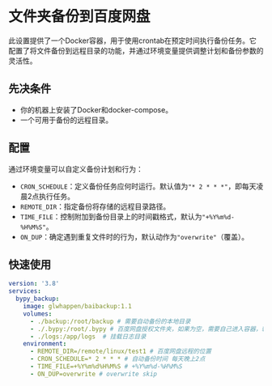 # 文件夹备份到百度网盘

此设置提供了一个Docker容器，用于使用crontab在预定时间执行备份任务。它配置了将文件备份到远程目录的功能，并通过环境变量提供调整计划和备份参数的灵活性。

## 先决条件

- 你的机器上安装了Docker和docker-compose。
- 一个可用于备份的远程目录。

## 配置

通过环境变量可以自定义备份计划和行为：

- `CRON_SCHEDULE`：定义备份任务应何时运行。默认值为`"* 2 * * *"`，即每天凌晨2点执行任务。
- `REMOTE_DIR`：指定备份将存储的远程目录路径。
- `TIME_FILE`：控制附加到备份目录上的时间戳格式，默认为`"+%Y%m%d-%H%M%S"`。
- `ON_DUP`：确定遇到重复文件时的行为，默认动作为`"overwrite"`（覆盖）。


## 快速使用

```yml
version: '3.8'
services:
  bypy_backup:
    image: glwhappen/baibackup:1.1
    volumes:
      - ./backup:/root/backup # 需要自动备份的本地目录
      - ./.bypy:/root/.bypy # 百度网盘授权文件夹，如果为空，需要自己进入容器，输入bypy info 进行授权登录
      - ./logs:/app/logs  # 挂载日志目录
    environment:
      - REMOTE_DIR=/remote/linux/test1 # 百度网盘远程的位置
      - CRON_SCHEDULE=* 2 * * * # 自动备份时间 每天晚上2点
      - TIME_FILE=+%Y%m%d%H%M%S # +%Y%m%d-%H%M%S
      - ON_DUP=overwrite # overwrite skip
```